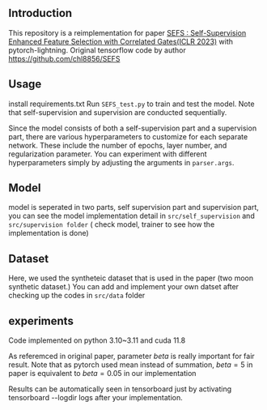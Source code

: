

## Introduction 
This repository is a reimplementation for paper [SEFS : Self-Supervision Enhanced Feature Selection with Correlated Gates(ICLR 2023)](https://openreview.net/pdf?id=oDFvtxzPOx)
with pytorch-lightning.  Original tensorflow code by author https://github.com/chl8856/SEFS



## Usage

install requirements.txt
Run `SEFS_test.py` to train and test the model. Note that self-supervision and supervision are conducted sequentially.

Since the model consists of both a self-supervision part and a supervision part, there are various hyperparameters to customize for each separate network. These include the number of epochs, layer number, and regularization parameter. You can experiment with different hyperparameters simply by adjusting the arguments in `parser.args`.

## Model
model is seperated in two parts, self supervision part and supervision part, you can see the model implementation detail in `src/self_supervision` and `src/supervision folder` ( check model, trainer to see how the implementation is done)


## Dataset
Here, we used the syntheteic dataset that is used in the paper (two moon synthetic dataset.)
You can add and implement your own datset after checking up the codes in `src/data` folder



## experiments
Code implemented on python 3.10~3.11 and cuda 11.8

As referemced in original paper, parameter $beta$ is really important for fair result. 
Note that as pytorch used  mean instead of summation, $beta=5$ in paper is equivalent to  $beta=0.05$ in our implementation

Results can be automatically seen in tensorboard just by activating tensorboard --logdir logs after your implementation. 



